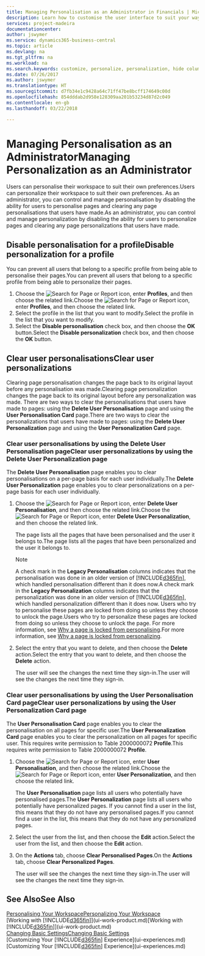 ```yaml
---
title: Managing Personalisation as an Administrator in Financials | Microsoft Docs
description: Learn how to customise the user interface to suit your way of working.
services: project-madeira
documentationcenter: 
author: jswymer
ms.service: dynamics365-business-central
ms.topic: article
ms.devlang: na
ms.tgt_pltfrm: na
ms.workload: na
ms.search.keywords: customize, personalize, personalization, hide columns, remove fields, move fields
ms.date: 07/26/2017
ms.author: jswymer
ms.translationtype: HT
ms.sourcegitcommit: d7fb34e1c9428a64c71ff47be8bcff174649c00d
ms.openlocfilehash: 854dddab2d958e128309aa201b53234d87d2c049
ms.contentlocale: en-gb
ms.lasthandoff: 03/22/2018

---
```

# <a name="managing-personalization-as-an-administrator"></a><span data-ttu-id="8be16-103">Managing Personalisation as an Administrator</span><span class="sxs-lookup"><span data-stu-id="8be16-103">Managing Personalization as an Administrator</span></span>
<!--NAV in the Web client-->
<span data-ttu-id="8be16-104">Users can personalise their workspace to suit their own preferences.</span><span class="sxs-lookup"><span data-stu-id="8be16-104">Users can personalize their workspace to suit their own preferences.</span></span> <span data-ttu-id="8be16-105">As an administrator, you can control and manage personalisation by disabling the ability for users to personalise pages and clearing any page personalisations that users have made.</span><span class="sxs-lookup"><span data-stu-id="8be16-105">As an administrator, you can control and manage personalization by disabling the ability for users to personalize pages and clearing any page personalizations that users have made.</span></span>

## <a name="disable-personalization-for-a-profile"></a><span data-ttu-id="8be16-106">Disable personalisation for a profile</span><span class="sxs-lookup"><span data-stu-id="8be16-106">Disable personalization for a profile</span></span>
<span data-ttu-id="8be16-107">You can prevent all users that belong to a specific profile from being able to personalise their pages.</span><span class="sxs-lookup"><span data-stu-id="8be16-107">You can prevent all users that belong to a specific profile from being able to personalize their pages.</span></span>
1.  <span data-ttu-id="8be16-108">Choose the ![Search for Page or Report](media/ui-search/search_small.png "Search for Page or Report icon") icon, enter **Profiles**, and then choose the related link.</span><span class="sxs-lookup"><span data-stu-id="8be16-108">Choose the ![Search for Page or Report](media/ui-search/search_small.png "Search for Page or Report icon") icon, enter **Profiles**, and then choose the related link.</span></span>
2.  <span data-ttu-id="8be16-109">Select the profile in the list that you want to modify.</span><span class="sxs-lookup"><span data-stu-id="8be16-109">Select the profile in the list that you want to modify.</span></span>
3. <span data-ttu-id="8be16-110">Select the **Disable personalisation** check box, and then choose the **OK** button.</span><span class="sxs-lookup"><span data-stu-id="8be16-110">Select the **Disable personalization** check box, and then choose the **OK** button.</span></span>

## <a name="clear-user-personalizations"></a><span data-ttu-id="8be16-111">Clear user personalisations</span><span class="sxs-lookup"><span data-stu-id="8be16-111">Clear user personalizations</span></span>

<span data-ttu-id="8be16-112">Clearing page personalisation changes the page back to its original layout before any personalisation was made.</span><span class="sxs-lookup"><span data-stu-id="8be16-112">Clearing page personalization changes the page back to its original layout before any personalization was made.</span></span> <span data-ttu-id="8be16-113">There are two ways to clear the personalisations that users have made to pages: using the **Delete User Personalisation** page and using the **User Personalisation Card** page.</span><span class="sxs-lookup"><span data-stu-id="8be16-113">There are two ways to clear the personalizations that users have made to pages: using the **Delete User Personalization** page and using the **User Personalization Card** page.</span></span>

### <a name="clear-user-personalizations-by-using-the-delete-user-personalization-page"></a><span data-ttu-id="8be16-114">Clear user personalisations by using the Delete User Personalisation page</span><span class="sxs-lookup"><span data-stu-id="8be16-114">Clear user personalizations by using the Delete User Personalization page</span></span>

<span data-ttu-id="8be16-115">The **Delete User Personalisation** page enables you to clear personalisations on a per-page basis for each user individually.</span><span class="sxs-lookup"><span data-stu-id="8be16-115">The **Delete User Personalization** page enables you to clear personalizations on a per-page basis for each user individually.</span></span>

1.  <span data-ttu-id="8be16-116">Choose the ![Search for Page or Report](media/ui-search/search_small.png "Search for Page or Report icon") icon, enter **Delete User Personalisation**, and then choose the related link.</span><span class="sxs-lookup"><span data-stu-id="8be16-116">Choose the ![Search for Page or Report](media/ui-search/search_small.png "Search for Page or Report icon") icon, enter **Delete User Personalization**, and then choose the related link.</span></span>

    <span data-ttu-id="8be16-117">The page lists all the pages that have been personalised and the user it belongs to.</span><span class="sxs-lookup"><span data-stu-id="8be16-117">The page lists all the pages that have been personalized and the user it belongs to.</span></span>

    >[!NOTE]
    > <span data-ttu-id="8be16-118">A check mark in the **Legacy Personalisation** columns indicates that the personalisation was done in an older version of [!INCLUDE[d365fin](includes/d365fin_md.md)], which handled personalisation different than it does now.</span><span class="sxs-lookup"><span data-stu-id="8be16-118">A check mark in the **Legacy Personalization** columns indicates that the personalization was done in an older version of [!INCLUDE[d365fin](includes/d365fin_md.md)], which handled personalization different than it does now.</span></span> <span data-ttu-id="8be16-119">Users who try to personalise these pages are locked from doing so unless they choose to unlock the page.</span><span class="sxs-lookup"><span data-stu-id="8be16-119">Users who try to personalize these pages are locked from doing so unless they choose to unlock the page.</span></span> <span data-ttu-id="8be16-120">For more information, see [Why a page is locked from personalising](ui-personalization-locked.md).</span><span class="sxs-lookup"><span data-stu-id="8be16-120">For more information, see [Why a page is locked from personalizing](ui-personalization-locked.md).</span></span>

2. <span data-ttu-id="8be16-121">Select the entry that you want to delete, and then choose the **Delete** action.</span><span class="sxs-lookup"><span data-stu-id="8be16-121">Select the entry that you want to delete, and then choose the **Delete** action.</span></span>

    <span data-ttu-id="8be16-122">The user will see the changes the next time they sign-in.</span><span class="sxs-lookup"><span data-stu-id="8be16-122">The user will see the changes the next time they sign-in.</span></span>

### <a name="clear-user-personalizations-by-using-the-user-personalization-card-page"></a><span data-ttu-id="8be16-123">Clear user personalisations by using the User Personalisation Card page</span><span class="sxs-lookup"><span data-stu-id="8be16-123">Clear user personalizations by using the User Personalization Card page</span></span>

<span data-ttu-id="8be16-124">The **User Personalisation Card** page enables you to clear the personalisation on all pages for specific user.</span><span class="sxs-lookup"><span data-stu-id="8be16-124">The **User Personalization Card** page enables you to clear the personalization on all pages for specific user.</span></span> <span data-ttu-id="8be16-125">This requires write permission to Table 2000000072 **Profile**.</span><span class="sxs-lookup"><span data-stu-id="8be16-125">This requires write permission to Table 2000000072 **Profile**.</span></span>

1.  <span data-ttu-id="8be16-126">Choose the ![Search for Page or Report](media/ui-search/search_small.png "Search for Page or Report icon") icon, enter **User Personalisation**, and then choose the related link.</span><span class="sxs-lookup"><span data-stu-id="8be16-126">Choose the ![Search for Page or Report](media/ui-search/search_small.png "Search for Page or Report icon") icon, enter **User Personalization**, and then choose the related link.</span></span>

    <span data-ttu-id="8be16-127">The **User Personalisation** page lists all users who potentially have personalised pages.</span><span class="sxs-lookup"><span data-stu-id="8be16-127">The **User Personalization** page lists all users who potentially have personalized pages.</span></span> <span data-ttu-id="8be16-128">If you cannot find a user in the list, this means that they do not have any personalised pages.</span><span class="sxs-lookup"><span data-stu-id="8be16-128">If you cannot find a user in the list, this means that they do not have any personalized pages.</span></span>

2. <span data-ttu-id="8be16-129">Select the user from the list, and then choose the **Edit** action.</span><span class="sxs-lookup"><span data-stu-id="8be16-129">Select the user from the list, and then choose the **Edit** action.</span></span>

3.  <span data-ttu-id="8be16-130">On the **Actions** tab, choose **Clear Personalised Pages**.</span><span class="sxs-lookup"><span data-stu-id="8be16-130">On the **Actions** tab, choose **Clear Personalized Pages**.</span></span>

    <span data-ttu-id="8be16-131">The user will see the changes the next time they sign-in.</span><span class="sxs-lookup"><span data-stu-id="8be16-131">The user will see the changes the next time they sign-in.</span></span>

## <a name="see-also"></a><span data-ttu-id="8be16-132">See Also</span><span class="sxs-lookup"><span data-stu-id="8be16-132">See Also</span></span>
[<span data-ttu-id="8be16-133">Personalising Your Workspace</span><span class="sxs-lookup"><span data-stu-id="8be16-133">Personalizing Your Workspace</span></span>](ui-personalization-user.md)  
<span data-ttu-id="8be16-134">[Working with [!INCLUDE[d365fin](includes/d365fin_md.md)]](ui-work-product.md)</span><span class="sxs-lookup"><span data-stu-id="8be16-134">[Working with [!INCLUDE[d365fin](includes/d365fin_md.md)]](ui-work-product.md)</span></span>  
[<span data-ttu-id="8be16-135">Changing Basic Settings</span><span class="sxs-lookup"><span data-stu-id="8be16-135">Changing Basic Settings</span></span>](ui-change-basic-settings.md)  
<span data-ttu-id="8be16-136">[Customizing Your [!INCLUDE[d365fin](includes/d365fin_md.md)] Experience](ui-experiences.md)</span><span class="sxs-lookup"><span data-stu-id="8be16-136">[Customizing Your [!INCLUDE[d365fin](includes/d365fin_md.md)] Experience](ui-experiences.md)</span></span>  

